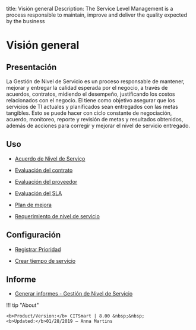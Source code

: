 title: Visión general
Description: The Service Level Management is a process responsible to maintain, improve and deliver the quality expected by the business
# Visión general

Presentación
----------------

La Gestión de Nivel de Servicio es un proceso responsable de mantener, mejorar y entregar la calidad esperada por el negocio, a través de acuerdos, contratos, midiendo el desempeño, justificando los costos relacionados con el negocio. El tiene como objetivo asegurar que los servicios de TI actuales y planificados sean entregados con las metas tangibles. Esto se puede hacer con ciclo constante de negociación, acuerdo, monitoreo, reporte y revisión de metas y resultados obtenidos, además de acciones para corregir y mejorar el nivel de servicio entregado.

Uso
-------

- [Acuerdo de Nivel de Serviço](/es-es/citsmart-platform-8/processes/service-level/use/service-level-agreement.html)

- [Evaluación del contrato](/es-es/citsmart-platform-8/processes/service-level/use/contract-evaluation.html)

- [Evaluación del proveedor](/es-es/citsmart-platform-8/processes/service-level/use/provider-evaluation.html)

- [Evaluación del SLA](/es-es/citsmart-platform-8/processes/service-level/use/SLA-evaluation.html)

- [Plan de mejora](/es-es/citsmart-platform-8/processes/service-level/use/improvement-plan.html)

- [Requerimiento de nivel de servicio](/es-es/citsmart-platform-8/processes/service-level/use/service-level-requirement.html)

Configuración
-----------------

- [Registrar Prioridad](/es-es/citsmart-platform-8/processes/portfolio-and-catalog/configuration/register-priority.html)

- [Crear tiempo de servicio](/es-es/citsmart-platform-8/processes/service-level/configuration/create-time-attendance.html)

Informe
----------

- [Generar informes - Gestión de Nivel de Servicio](/es-es/citsmart-platform-8/processes/service-level/use/reports-service-level-management.html)

!!! tip "About"

    <b>Product/Version:</b> CITSmart | 8.00 &nbsp;&nbsp;
    <b>Updated:</b>01/28/2019 – Anna Martins
